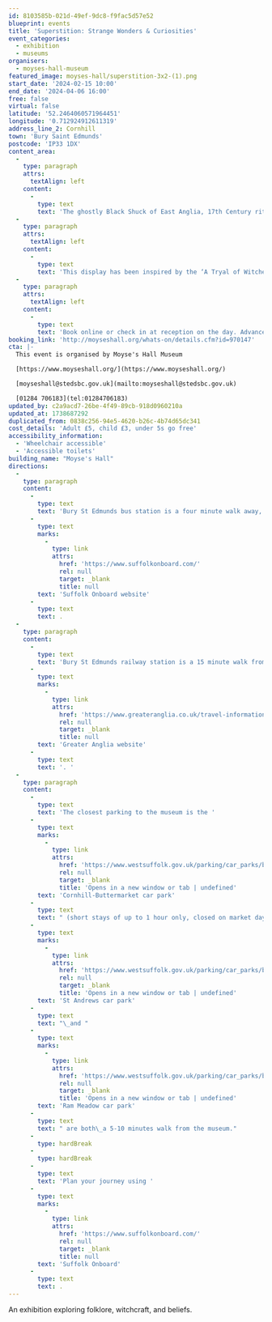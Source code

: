 ```yaml
---
id: 8103585b-021d-49ef-9dc8-f9fac5d57e52
blueprint: events
title: 'Superstition: Strange Wonders & Curiosities'
event_categories:
  - exhibition
  - museums
organisers:
  - moyses-hall-museum
featured_image: moyses-hall/superstition-3x2-(1).png
start_date: '2024-02-15 10:00'
end_date: '2024-04-06 16:00'
free: false
virtual: false
latitude: '52.2464060571964451'
longitude: '0.712924912611319'
address_line_2: Cornhill
town: 'Bury Saint Edmunds'
postcode: 'IP33 1DX'
content_area:
  -
    type: paragraph
    attrs:
      textAlign: left
    content:
      -
        type: text
        text: 'The ghostly Black Shuck of East Anglia, 17th Century ritualistic artefacts, new ‘witchcraft’ acquisitions and donations, 19th Century oddities, ancient relics, and much more, will help us tell the story of superstition throughout the ages.'
  -
    type: paragraph
    attrs:
      textAlign: left
    content:
      -
        type: text
        text: 'This display has been inspired by the ‘A Tryal of Witches’ production at the Theatre Royal this coming March 2025.'
  -
    type: paragraph
    attrs:
      textAlign: left
    content:
      -
        type: text
        text: 'Book online or check in at reception on the day. Advance booking recommended.'
booking_link: 'http://moyseshall.org/whats-on/details.cfm?id=970147'
cta: |-
  This event is organised by Moyse's Hall Museum

  [https://www.moyseshall.org/](https://www.moyseshall.org/) 

  [moyseshall@stedsbc.gov.uk](mailto:moyseshall@stedsbc.gov.uk)

  [01284 706183](tel:01284706183)
updated_by: c2a9acd7-26be-4f49-89cb-918d0960210a
updated_at: 1738687292
duplicated_from: 0838c256-94e5-4620-b26c-4b74d65dc341
cost_details: 'Adult £5, child £3, under 5s go free'
accessibility_information:
  - 'Wheelchair accessible'
  - 'Accessible toilets'
building_name: "Moyse's Hall"
directions:
  -
    type: paragraph
    content:
      -
        type: text
        text: 'Bury St Edmunds bus station is a four minute walk away, and you can find up-to-date timetables on the '
      -
        type: text
        marks:
          -
            type: link
            attrs:
              href: 'https://www.suffolkonboard.com/'
              rel: null
              target: _blank
              title: null
        text: 'Suffolk Onboard website'
      -
        type: text
        text: .
  -
    type: paragraph
    content:
      -
        type: text
        text: 'Bury St Edmunds railway station is a 15 minute walk from the museum. You can find train times on the '
      -
        type: text
        marks:
          -
            type: link
            attrs:
              href: 'https://www.greateranglia.co.uk/travel-information/station-information/bse'
              rel: null
              target: _blank
              title: null
        text: 'Greater Anglia website'
      -
        type: text
        text: '. '
  -
    type: paragraph
    content:
      -
        type: text
        text: 'The closest parking to the museum is the '
      -
        type: text
        marks:
          -
            type: link
            attrs:
              href: 'https://www.westsuffolk.gov.uk/parking/car_parks/bse_car_parks/on-street-parking-bse.cfm'
              rel: null
              target: _blank
              title: 'Opens in a new window or tab | undefined'
        text: 'Cornhill-Buttermarket car park'
      -
        type: text
        text: " (short stays of up to 1 hour only, closed on market days) or alternatively the long stay car parks\_"
      -
        type: text
        marks:
          -
            type: link
            attrs:
              href: 'https://www.westsuffolk.gov.uk/parking/car_parks/bse_car_parks/st-andrews-long-stay-car-park.cfm'
              rel: null
              target: _blank
              title: 'Opens in a new window or tab | undefined'
        text: 'St Andrews car park'
      -
        type: text
        text: "\_and "
      -
        type: text
        marks:
          -
            type: link
            attrs:
              href: 'https://www.westsuffolk.gov.uk/parking/car_parks/bse_car_parks/ram-meadow-car-park.cfm'
              rel: null
              target: _blank
              title: 'Opens in a new window or tab | undefined'
        text: 'Ram Meadow car park'
      -
        type: text
        text: " are both\_a 5-10 minutes walk from the museum."
      -
        type: hardBreak
      -
        type: hardBreak
      -
        type: text
        text: 'Plan your journey using '
      -
        type: text
        marks:
          -
            type: link
            attrs:
              href: 'https://www.suffolkonboard.com/'
              rel: null
              target: _blank
              title: null
        text: 'Suffolk Onboard'
      -
        type: text
        text: .
---
```

An exhibition exploring folklore, witchcraft, and beliefs.